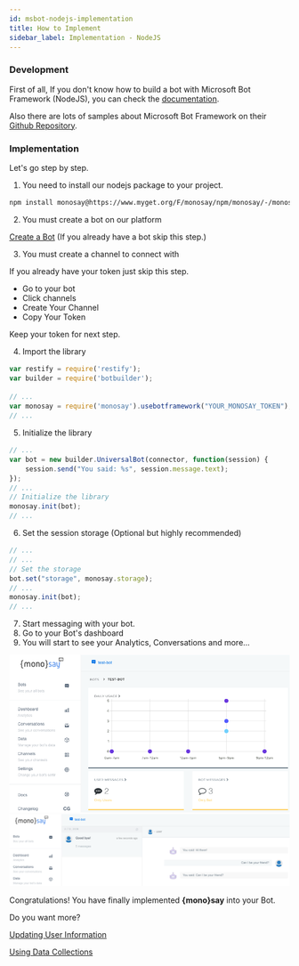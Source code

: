 ```yaml
---
id: msbot-nodejs-implementation
title: How to Implement
sidebar_label: Implementation - NodeJS
---
```


<div class="intro">

### <i class="fas fa-code"></i> Development

First of all, If you don't know how to build a bot with Microsoft Bot Framework (NodeJS), you can check the <a target="_blank" href="https://docs.microsoft.com/en-us/bot-framework/nodejs/bot-builder-nodejs-quickstart" class="inline-link"><i class="fab fa-microsoft"></i> documentation</a>.

Also there are lots of samples about Microsoft Bot Framework on their <a target="_blank" href="https://github.com/Microsoft/BotBuilder-Samples" class="inline-link"><i class="fab fa-github"></i> Github Repository</a>.

</div>

### <i class="fas fa-info-circle"></i> Implementation

Let's go step by step.

1. You need to install our nodejs package to your project.


<div class="browser-mockup">

```bash
npm install monosay@https://www.myget.org/F/monosay/npm/monosay/-/monosay-1.0.0-beta03.tgz
```

</div>

2. You must create a bot on our platform

<a href="//platform.monosay.com/bots/create" target="_blank" class="button"><i class="fas fa-plus"></i> Create a Bot</a> (If you already have a bot skip this step.)

3. You must create a channel to connect with

If you already have your token just skip this step.

- Go to your bot
- Click channels
- Create Your Channel
- Copy Your Token

Keep your token for next step.

4. Import the library

<div class="browser-mockup">

```javascript
var restify = require('restify');
var builder = require('botbuilder');

// ...
var monosay = require('monosay').usebotframework("YOUR_MONOSAY_TOKEN");
// ...
```

</div>


5. Initialize the library

<div class="browser-mockup">

```javascript
// ...
var bot = new builder.UniversalBot(connector, function(session) {
    session.send("You said: %s", session.message.text);
});
// ...
// Initialize the library
monosay.init(bot);
// ...
```

</div>

6. Set the session storage (Optional but highly recommended)

<div class="browser-mockup">

```javascript
// ...
// ...
// Set the storage
bot.set("storage", monosay.storage);
// ...
monosay.init(bot);
// ...
```

</div>

7. Start messaging with your bot.
8. Go to your Bot's dashboard
9. You will start to see your Analytics, Conversations and more...
<div id="ms_dashboard" class="browser-mockup with-url" style="padding:0 !important;">
    <img src="/img/screenshots/monosay-analytics.png"  />
</div>

<div id="ms_conversations" class="browser-mockup with-url" style="padding:0 !important;">
    <img src="/img/screenshots/monosay-conversations.png" />
</div>

<i class="fas fa-check"></i> Congratulations! You have finally implemented <strong>{mono}say</strong> into your Bot.

Do you want more?

[<i class="fas fa-user"></i> Updating User Information](msbot-nodejs-user.md)

[<i class="fas fa-database"></i> Using Data Collections](msbot-nodejs-data.md)